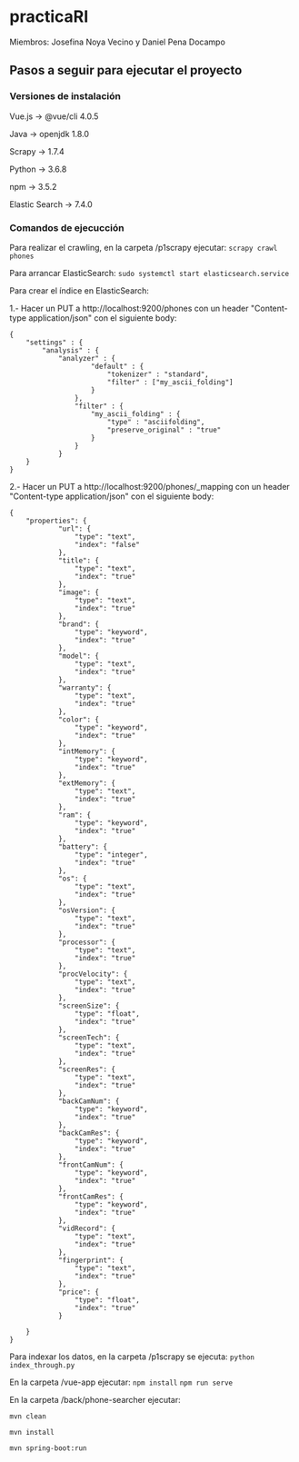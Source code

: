 # practicaRI
Miembros: Josefina Noya Vecino y Daniel Pena Docampo


## Pasos a seguir para ejecutar el proyecto

### Versiones de instalación
Vue.js -> @vue/cli 4.0.5

Java -> openjdk 1.8.0

Scrapy -> 1.7.4

Python -> 3.6.8

npm -> 3.5.2

Elastic Search -> 7.4.0

### Comandos de ejecucción
Para realizar el crawling, en la carpeta /p1scrapy ejecutar:
`scrapy crawl phones`

Para arrancar ElasticSearch:
`sudo systemctl start elasticsearch.service`

Para crear el índice en ElasticSearch:

1.- Hacer un PUT a http://localhost:9200/phones con un header "Content-type application/json" con el siguiente body:

```
{
	"settings" : {
		"analysis" : {
			"analyzer" : {
					"default" : {
						"tokenizer" : "standard",
						"filter" : ["my_ascii_folding"]
					}
				},
				"filter" : {
					"my_ascii_folding" : {
						"type" : "asciifolding",
						"preserve_original" : "true"
					}
				}
			}
	}
}
```

 2.- Hacer un PUT a http://localhost:9200/phones/_mapping con un header "Content-type application/json" con el siguiente body:
	
```
{
	"properties": {
            "url": {
                "type": "text",
                "index": "false"
            },
            "title": {
                "type": "text",
                "index": "true"
            },
            "image": {
                "type": "text",
                "index": "true"
            },
            "brand": {
                "type": "keyword",
                "index": "true"
            },
            "model": {
                "type": "text",
                "index": "true"
            },
            "warranty": {
                "type": "text",
                "index": "true"
            },
            "color": {
                "type": "keyword",
                "index": "true"
            },
            "intMemory": {
                "type": "keyword",
                "index": "true"
            },
            "extMemory": {
                "type": "text",
                "index": "true"
            },
            "ram": {
                "type": "keyword",
                "index": "true"
            },
            "battery": {
                "type": "integer",
                "index": "true"
            },
            "os": {
                "type": "text",
                "index": "true"
            },
            "osVersion": {
                "type": "text",
                "index": "true"
            },
            "processor": {
                "type": "text",
                "index": "true"
            },
            "procVelocity": {
                "type": "text",
                "index": "true"
            },
            "screenSize": {
                "type": "float",
                "index": "true"
            },
            "screenTech": {
                "type": "text",
                "index": "true"
            },
            "screenRes": {
                "type": "text",
                "index": "true"
            },
            "backCamNum": {
                "type": "keyword",
                "index": "true"
            },
            "backCamRes": {
                "type": "keyword",
                "index": "true"
            },
            "frontCamNum": {
                "type": "keyword",
                "index": "true"
            },
            "frontCamRes": {
                "type": "keyword",
                "index": "true"
            },
            "vidRecord": {
                "type": "text",
                "index": "true"
            },
            "fingerprint": {
                "type": "text",
                "index": "true"
            },
            "price": {
                "type": "float",
                "index": "true"
            }
            
	}	
}
```

Para indexar los datos, en la carpeta /p1scrapy se ejecuta:
`python index_through.py`

En la carpeta /vue-app ejecutar:
`npm install`
`npm run serve`

En la carpeta /back/phone-searcher ejecutar:

`mvn clean`

`mvn install`

`mvn spring-boot:run`